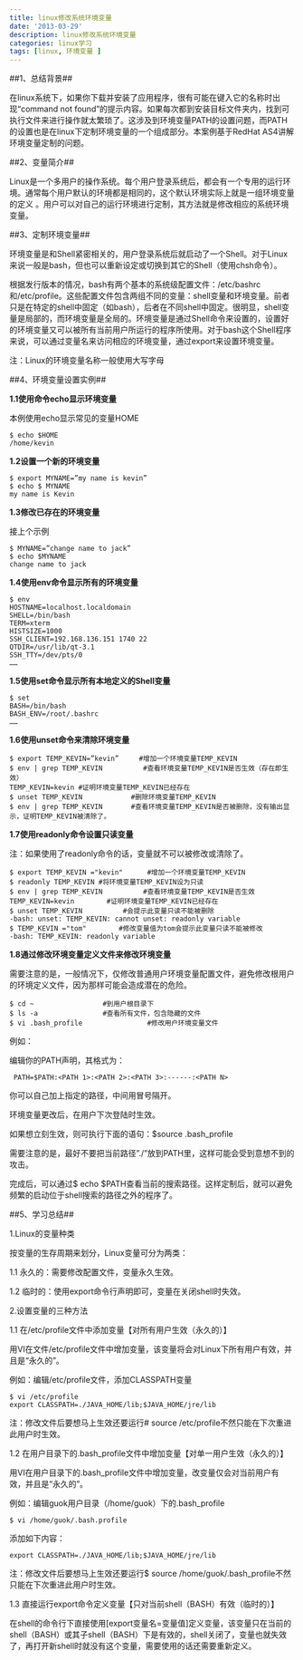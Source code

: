 ```yaml
---
title: linux修改系统环境变量
date: '2013-03-29'
description: linux修改系统环境变量
categories: linux学习
tags: [linux, 环境变量 ]
---
```


##1、总结背景##

   在linux系统下，如果你下载并安装了应用程序，很有可能在键入它的名称时出现“command not 
 found”的提示内容。如果每次都到安装目标文件夹内，找到可执行文件来进行操作就太繁琐了。这涉及到环境变量PATH的设置问题，而PATH的设置也是在linux下定制环境变量的一个组成部分。本案例基于RedHat AS4讲解环境变量定制的问题。

##2、变量简介##

   Linux是一个多用户的操作系统。每个用户登录系统后，都会有一个专用的运行环境。通常每个用户默认的环境都是相同的，这个默认环境实际上就是一组环境变量的定义
 。用户可以对自己的运行环境进行定制，其方法就是修改相应的系统环境变量。

##3、定制环境变量##

环境变量是和Shell紧密相关的，用户登录系统后就启动了一个Shell。对于Linux来说一般是bash，但也可以重新设定或切换到其它的Shell（使用chsh命令）。

根据发行版本的情况，bash有两个基本的系统级配置文件：/etc/bashrc和/etc/profile。这些配置文件包含两组不同的变量：shell变量和环境变量。前者只是在特定的shell中固定（如bash），后者在不同shell中固定。很明显，shell变量是局部的，而环境变量是全局的。环境变量是通过Shell命令来设置的，设置好的环境变量又可以被所有当前用户所运行的程序所使用。对于bash这个Shell程序来说，可以通过变量名来访问相应的环境变量，通过export来设置环境变量。

注：Linux的环境变量名称一般使用大写字母

##4、环境变量设置实例##

 **1.1使用命令echo显示环境变量**

 本例使用echo显示常见的变量HOME

    $ echo $HOME 
    /home/kevin

 **1.2设置一个新的环境变量**

    $ export MYNAME=”my name is kevin”
    $ echo $ MYNAME
    my name is Kevin

 **1.3修改已存在的环境变量**

 接上个示例

    $ MYNAME=”change name to jack”
    $ echo $MYNAME
    change name to jack

 **1.4使用env命令显示所有的环境变量**

    $ env
    HOSTNAME=localhost.localdomain
    SHELL=/bin/bash
    TERM=xterm
    HISTSIZE=1000
    SSH_CLIENT=192.168.136.151 1740 22
    QTDIR=/usr/lib/qt-3.1
    SSH_TTY=/dev/pts/0
    ……

 **1.5使用set命令显示所有本地定义的Shell变量**

    $ set
    BASH=/bin/bash
    BASH_ENV=/root/.bashrc
    ……

 **1.6使用unset命令来清除环境变量**

    $ export TEMP_KEVIN=”kevin”     #增加一个环境变量TEMP_KEVIN
    $ env | grep TEMP_KEVIN          #查看环境变量TEMP_KEVIN是否生效（存在即生效）
    TEMP_KEVIN=kevin #证明环境变量TEMP_KEVIN已经存在
    $ unset TEMP_KEVIN            #删除环境变量TEMP_KEVIN
    $ env | grep TEMP_KEVIN       #查看环境变量TEMP_KEVIN是否被删除，没有输出显示，证明TEMP_KEVIN被清除了。

 **1.7使用readonly命令设置只读变量**

 注：如果使用了readonly命令的话，变量就不可以被修改或清除了。

    $ export TEMP_KEVIN ="kevin"      #增加一个环境变量TEMP_KEVIN
    $ readonly TEMP_KEVIN #将环境变量TEMP_KEVIN设为只读
    $ env | grep TEMP_KEVIN          #查看环境变量TEMP_KEVIN是否生效
    TEMP_KEVIN=kevin        #证明环境变量TEMP_KEVIN已经存在
    $ unset TEMP_KEVIN          #会提示此变量只读不能被删除
    -bash: unset: TEMP_KEVIN: cannot unset: readonly variable
    $ TEMP_KEVIN ="tom"        #修改变量值为tom会提示此变量只读不能被修改
    -bash: TEMP_KEVIN: readonly variable

 **1.8通过修改环境变量定义文件来修改环境变量**

 需要注意的是，一般情况下，仅修改普通用户环境变量配置文件，避免修改根用户的环境定义文件，因为那样可能会造成潜在的危险。

    $ cd ~                 #到用户根目录下
    $ ls -a                #查看所有文件，包含隐藏的文件
    $ vi .bash_profile                #修改用户环境变量文件

 例如：

 编辑你的PATH声明，其格式为：

     PATH=$PATH:<PATH 1>:<PATH 2>:<PATH 3>:------:<PATH N>

 你可以自己加上指定的路径，中间用冒号隔开。

 环境变量更改后，在用户下次登陆时生效。

 如果想立刻生效，则可执行下面的语句：$source .bash_profile

 需要注意的是，最好不要把当前路径”./”放到PATH里，这样可能会受到意想不到的攻击。

 完成后，可以通过$ echo 
 $PATH查看当前的搜索路径。这样定制后，就可以避免频繁的启动位于shell搜索的路径之外的程序了。

 ##5、学习总结##

 1.Linux的变量种类

 按变量的生存周期来划分，Linux变量可分为两类：

 1.1 永久的：需要修改配置文件，变量永久生效。

 1.2 临时的：使用export命令行声明即可，变量在关闭shell时失效。

 2.设置变量的三种方法

 1.1 在/etc/profile文件中添加变量【对所有用户生效（永久的）】

 用VI在文件/etc/profile文件中增加变量，该变量将会对Linux下所有用户有效，并且是“永久的”。

 例如：编辑/etc/profile文件，添加CLASSPATH变量

    $ vi /etc/profile
    export CLASSPATH=./JAVA_HOME/lib;$JAVA_HOME/jre/lib

 注：修改文件后要想马上生效还要运行# source /etc/profile不然只能在下次重进此用户时生效。

 1.2 在用户目录下的.bash_profile文件中增加变量【对单一用户生效（永久的）】

 用VI在用户目录下的.bash_profile文件中增加变量，改变量仅会对当前用户有效，并且是“永久的”。

 例如：编辑guok用户目录（/home/guok）下的.bash_profile

    $ vi /home/guok/.bash.profile

 添加如下内容：

    export CLASSPATH=./JAVA_HOME/lib;$JAVA_HOME/jre/lib

 注：修改文件后要想马上生效还要运行$ source 
 /home/guok/.bash_profile不然只能在下次重进此用户时生效。

 1.3 直接运行export命令定义变量【只对当前shell（BASH）有效（临时的）】

 在shell的命令行下直接使用[export变量名=变量值]定义变量，该变量只在当前的shell（BASH）或其子shell（BASH）下是有效的，shell关闭了，变量也就失效了，再打开新shell时就没有这个变量，需要使用的话还需要重新定义。 
